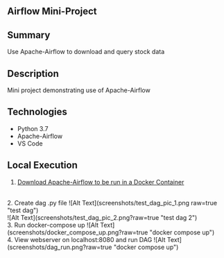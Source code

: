 ## Airflow Mini-Project

## Summary
Use Apache-Airflow to download and query stock data  

## Description
Mini project demonstrating use of Apache-Airflow

## Technologies
- Python 3.7
- Apache-Airflow
- VS Code

## Local Execution
1. [Download Apache-Airflow to be run in a Docker Container](https://towardsdatascience.com/run-airflow-docker-1b83a57616fb)
<br>
2. Create dag .py file
![Alt Text](screenshots/test_dag_pic_1.png raw=true "test dag")
<br>
![Alt Text](screenshots/test_dag_pic_2.png?raw=true "test dag 2")
<br>
3. Run docker-compose up
![Alt Text](screenshots/docker_compose_up.png?raw=true "docker compose up")
<br>
4. View webserver on localhost:8080 and run DAG
![Alt Text](screenshots/dag_run.png?raw=true "docker compose up")

